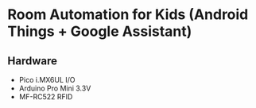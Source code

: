 # Room Automation for Kids (Android Things + Google Assistant)

## Hardware
- Pico i.MX6UL I/O
- Arduino Pro Mini 3.3V
- MF-RC522 RFID
